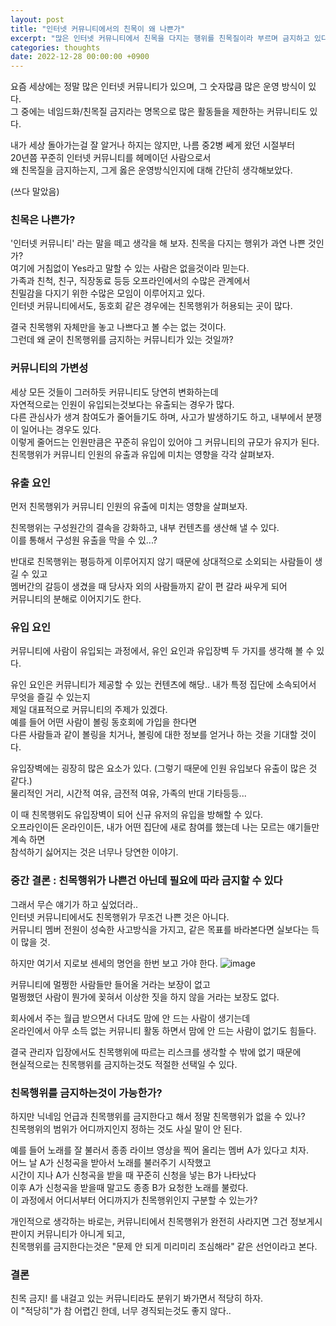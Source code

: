 ```yaml
---
layout: post
title: "인터넷 커뮤니티에서의 친목이 왜 나쁜가"
excerpt: "많은 인터넷 커뮤니티에서 친목을 다지는 행위를 친목질이라 부르며 금지하고 있다. 왜일까?"
categories: thoughts
date: 2022-12-28 00:00:00 +0900
---
```

 
요즘 세상에는 정말 많은 인터넷 커뮤니티가 있으며, 그 숫자많큼 많은 운영 방식이 있다.  
그 중에는 네임드화/친목질 금지라는 명목으로 많은 활동들을 제한하는 커뮤니티도 있다.  
  
내가 세상 돌아가는걸 잘 알거나 하지는 않지만, 나름 중2병 쎄게 왔던 시절부터  
20년쯤 꾸준히 인터넷 커뮤니티를 헤메이던 사람으로서  
왜 친목질을 금지하는지, 그게 옳은 운영방식인지에 대해 간단히 생각해보았다.

(쓰다 말았음)


### 친목은 나쁜가?

'인터넷 커뮤니티' 라는 말을 떼고 생각을 해 보자. 친목을 다지는 행위가 과연 나쁜 것인가?  
여기에 거침없이 Yes라고 말할 수 있는 사람은 없을것이라 믿는다.  
가족과 친척, 친구, 직장동료 등등 오프라인에서의 수많은 관계에서  
친밀감을 다지기 위한 수많은 모임이 이루어지고 있다.  
인터넷 커뮤니티에서도, 동호회 같은 경우에는 친목행위가 허용되는 곳이 많다.  

결국 친목행위 자체만을 놓고 나쁘다고 볼 수는 없는 것이다.  
그런데 왜 굳이 친목행위를 금지하는 커뮤니티가 있는 것일까?  

### 커뮤니티의 가변성

세상 모든 것들이 그러하듯 커뮤니티도 당연히 변화하는데  
자연적으로는 인원이 유입되는것보다는 유출되는 경우가 많다.  
다른 관심사가 생겨 참여도가 줄어들기도 하며, 사고가 발생하기도 하고, 내부에서 분쟁이 일어나는 경우도 있다.  
이렇게 줄어드는 인원만큼은 꾸준히 유입이 있어야 그 커뮤니티의 규모가 유지가 된다.  
친목행위가 커뮤니티 인원의 유출과 유입에 미치는 영향을 각각 살펴보자.

### 유출 요인

먼저 친목행위가 커뮤니티 인원의 유출에 미치는 영향을 살펴보자.  

친목행위는 구성원간의 결속을 강화하고, 내부 컨텐츠를 생산해 낼 수 있다.  
이를 통해서 구성원 유출을 막을 수 있...?  

반대로 친목행위는 평등하게 이루어지지 않기 때문에 상대적으로 소외되는 사람들이 생길 수 있고  
멤버간의 갈등이 생겼을 때 당사자 외의 사람들까지 같이 편 갈라 싸우게 되어  
커뮤니티의 분해로 이어지기도 한다.

### 유입 요인

커뮤니티에 사람이 유입되는 과정에서, 유인 요인과 유입장벽 두 가지를 생각해 볼 수 있다.  

유인 요인은 커뮤니티가 제공할 수 있는 컨텐츠에 해당..
내가 특정 집단에 소속되어서 무엇을 즐길 수 있는지  
제일 대표적으로 커뮤니티의 주제가 있겠다.  
예를 들어 어떤 사람이 볼링 동호회에 가입을 한다면  
다른 사람들과 같이 볼링을 치거나, 볼링에 대한 정보를 얻거나 하는 것을 기대할 것이다.

유입장벽에는 굉장히 많은 요소가 있다. (그렇기 때문에 인원 유입보다 유출이 많은 것 같다.)  
물리적인 거리, 시간적 여유, 금전적 여유, 가족의 반대 기타등등...  

이 때 친목행위도 유입장벽이 되어 신규 유저의 유입을 방해할 수 있다.  
오프라인이든 온라인이든, 내가 어떤 집단에 새로 참여를 했는데 나는 모르는 얘기들만 계속 하면  
참석하기 싫어지는 것은 너무나 당연한 이야기.  

### 중간 결론 : 친목행위가 나쁜건 아닌데 필요에 따라 금지할 수 있다

그래서 무슨 얘기가 하고 싶었더라..  
인터넷 커뮤니티에서도 친목행위가 무조건 나쁜 것은 아니다.  
커뮤니티 멤버 전원이 성숙한 사고방식을 가지고, 같은 목표를 바라본다면 실보다는 득이 많을 것.  

하지만 여기서 지로보 센세의 명언을 한번 보고 가야 한다.
![image](https://user-images.githubusercontent.com/119291883/209727207-f28d8a8f-afed-4791-af39-9497f2519888.png)

커뮤니티에 멀쩡한 사람들만 들어올 거라는 보장이 없고  
멀쩡했던 사람이 뭔가에 꽂혀서 이상한 짓을 하지 않을 거라는 보장도 없다.  

회사에서 주는 월급 받으면서 다녀도 맘에 안 드는 사람이 생기는데  
온라인에서 아무 소득 없는 커뮤니티 활동 하면서 맘에 안 드는 사람이 없기도 힘들다.  

결국 관리자 입장에서도 친목행위에 따르는 리스크를 생각할 수 밖에 없기 때문에  
현실적으로는 친목행위를 금지하는것도 적절한 선택일 수 있다.


### 친목행위를 금지하는것이 가능한가?

하지만 닉네임 언급과 친목행위를 금지한다고 해서 정말 친목행위가 없을 수 있나?  
친목행위의 범위가 어디까지인지 정하는 것도 사실 말이 안 된다.  

예를 들어 노래를 잘 불러서 종종 라이브 영상을 찍어 올리는 멤버 A가 있다고 치자.  
어느 날 A가 신청곡을 받아서 노래를 불러주기 시작했고  
시간이 지나 A가 신청곡을 받을 때 꾸준히 신청을 넣는 B가 나타났다  
이후 A가 신청곡을 받을때 말고도 종종 B가 요청한 노래를 불렀다.  
이 과정에서 어디서부터 어디까지가 친목행위인지 구분할 수 있는가?  

개인적으로 생각하는 바로는,
커뮤니티에서 친목행위가 완전히 사라지면 그건 정보게시판이지 커뮤니티가 아니게 되고,  
친목행위를 금지한다는것은 "문제 안 되게 미리미리 조심해라" 같은 선언이라고 본다.

### 결론

친목 금지! 를 내걸고 있는 커뮤니티라도 분위기 봐가면서 적당히 하자.  
이 "적당히"가 참 어렵긴 한데, 너무 경직되는것도 좋지 않다..
